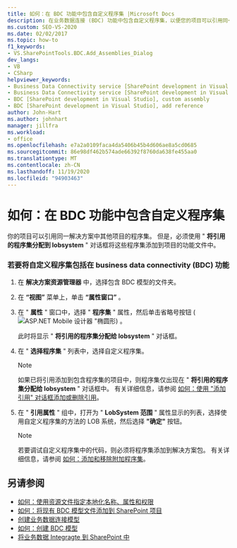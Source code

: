 ```yaml
---
title: 如何：在 BDC 功能中包含自定义程序集 |Microsoft Docs
description: 在业务数据连接 (BDC) 功能中包含自定义程序集，以便您的项目可以引用同一解决方案中其他项目的程序集。
ms.custom: SEO-VS-2020
ms.date: 02/02/2017
ms.topic: how-to
f1_keywords:
- VS.SharePointTools.BDC.Add_Assemblies_Dialog
dev_langs:
- VB
- CSharp
helpviewer_keywords:
- Business Data Connectivity service [SharePoint development in Visual Studio], add reference
- Business Data Connectivity service [SharePoint development in Visual Studio], custom assembly
- BDC [SharePoint development in Visual Studio], custom assembly
- BDC [SharePoint development in Visual Studio], add reference
author: John-Hart
ms.author: johnhart
manager: jillfra
ms.workload:
- office
ms.openlocfilehash: e7a2a0109faca4da5406b45b4d606ae8a5cd0685
ms.sourcegitcommit: 86e98df462b574ade66392f8760da638fe455aa0
ms.translationtype: MT
ms.contentlocale: zh-CN
ms.lasthandoff: 11/19/2020
ms.locfileid: "94903463"
---
```

# <a name="how-to-include-a-custom-assembly-in-a-bdc-feature"></a>如何：在 BDC 功能中包含自定义程序集
  你的项目可以引用同一解决方案中其他项目的程序集。 但是，必须使用 " **将引用的程序集分配到 lobsystem** " 对话框将这些程序集添加到项目的功能文件中。

### <a name="to-include-a-custom-assembly-in-a-business-data-connectivity-bdc-feature"></a>若要将自定义程序集包括在 business data connectivity (BDC) 功能

1. 在 **解决方案资源管理器** 中，选择包含 BDC 模型的文件夹。

2. 在 **“视图”** 菜单上，单击 **“属性窗口”** 。

3. 在 " **属性** " 窗口中，选择 " **程序集** " 属性，然后单击省略号按钮 (![ASP.NET Mobile 设计器 "椭圆形](../sharepoint/media/mwellipsis.gif "ASP.NET 移动设计器中的省略号")) 。

     此时将显示 " **将引用的程序集分配给 lobsystem** " 对话框。

4. 在 " **选择程序集** " 列表中，选择自定义程序集。

    > [!NOTE]
    > 如果已将引用添加到包含程序集的项目中，则程序集仅出现在 " **将引用的程序集分配给 lobsystem** " 对话框中。 有关详细信息，请参阅 [如何：使用 "添加引用" 对话框添加或删除引用](/previous-versions/wkze6zky(v=vs.140))。

5. 在 " **引用属性** " 组中，打开为 " **LobSystem 范围** " 属性显示的列表，选择使用自定义程序集的方法的 LOB 系统，然后选择 **"确定"** 按钮。

    > [!NOTE]
    > 若要调试自定义程序集中的代码，则必须将程序集添加到解决方案包。 有关详细信息，请参阅 [如何：添加和移除附加程序集](../sharepoint/how-to-add-and-remove-additional-assemblies.md)。

## <a name="see-also"></a>另请参阅
- [如何：使用资源文件指定本地化名称、属性和权限](../sharepoint/how-to-use-a-resource-file-to-specify-localized-names-properties-and-permissions.md)
- [如何：将现有 BDC 模型文件添加到 SharePoint 项目](../sharepoint/how-to-add-an-existing-bdc-model-file-to-a-sharepoint-project.md)
- [创建业务数据连接模型](../sharepoint/creating-a-business-data-connectivity-model.md)
- [如何：创建 BDC 模型](../sharepoint/how-to-create-a-bdc-model.md)
- [将业务数据 Integragte 到 SharePoint 中](../sharepoint/integrating-business-data-into-sharepoint.md)
